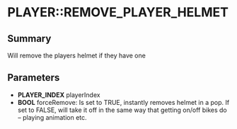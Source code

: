 # PLAYER::REMOVE_PLAYER_HELMET

## Summary
Will remove the players helmet if they have one

## Parameters
* **PLAYER_INDEX** playerIndex
* **BOOL** forceRemove:
Is set to TRUE, instantly removes helmet in a pop.
If set to FALSE, will take it off in the same way that getting on/off bikes do – playing animation etc.